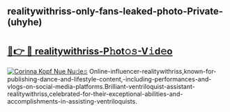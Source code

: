 ## realitywithriss-only-fans​-leaked-photo​-Private-(uhyhe)


# <h2><a href="https://mediaupload.pro?title=realitywithriss&ref=git">🔗👉 🔴 realitywithriss-P𝚑ot𝚘𝚜-V𝚒d𝚎o</a></h2>

[![Corinna Kopf Nue Nu𝚍e𝚜](https://i.imgur.com/0qMVB7G.gif)](https://mediaupload.pro?title=realitywithriss&ref=git)
Online-influencer-realitywithriss,known-for-publishing-dance-and-lifestyle-content,-including-performances-and-vlogs-on-social-media-platforms.Brilliant-ventriloquist-assistant-realitywithriss,celebrated-for-their-exceptional-abilities-and-accomplishments-in-assisting-ventriloquists.  